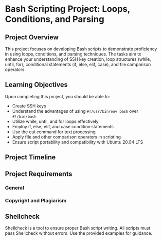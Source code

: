 # Bash Scripting Project: Loops, Conditions, and Parsing

## Project Overview

This project focuses on developing Bash scripts to demonstrate proficiency in using loops, conditions, and parsing techniques. The tasks aim to enhance your understanding of SSH key creation, loop structures (while, until, for), conditional statements (if, else, elif, case), and file comparison operators.

## Learning Objectives

Upon completing this project, you should be able to:

- Create SSH keys
- Understand the advantages of using `#!/usr/bin/env bash` over `#!/bin/bash`
- Utilize while, until, and for loops effectively
- Employ if, else, elif, and case condition statements
- Use the cut command for text processing
- Apply file and other comparison operators in scripting
- Ensure script portability and compatibility with Ubuntu 20.04 LTS

## Project Timeline

## Project Requirements

### General

### Copyright and Plagiarism

## Shellcheck
Shellcheck is a tool to ensure proper Bash script writing. All scripts must pass Shellcheck without errors. Use the provided examples for guidance.
